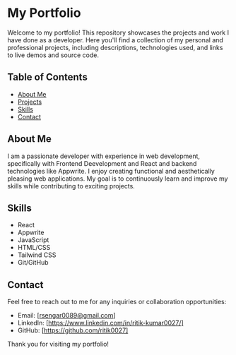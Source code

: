 # My Portfolio

Welcome to my portfolio! This repository showcases the projects and work I have done as a developer. Here you'll find a collection of my personal and professional projects, including descriptions, technologies used, and links to live demos and source code.

## Table of Contents

- [About Me](#about-me)
- [Projects](#projects)
- [Skills](#skills)
- [Contact](#contact)

## About Me

I am a passionate developer with experience in web development, specifically with Frontend Deevelopment and React and backend technologies like Appwrite. I enjoy creating functional and aesthetically pleasing web applications. My goal is to continuously learn and improve my skills while contributing to exciting projects.


## Skills

- React
- Appwrite
- JavaScript
- HTML/CSS
- Tailwind CSS
- Git/GitHub

## Contact

Feel free to reach out to me for any inquiries or collaboration opportunities:

- Email: [rsengar0089@gmail.com]
- LinkedIn: [https://www.linkedin.com/in/ritik-kumar0027/]
- GitHub: [https://github.com/ritik0027]

Thank you for visiting my portfolio!
